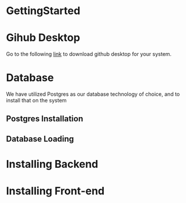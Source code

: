 # GettingStarted

# Gihub Desktop
Go to the following [link](https://desktop.github.com/) to download github desktop for your system.


# Database
We have utilized Postgres as our database technology of choice, and to install that on the system

## Postgres Installation

## Database Loading


# Installing Backend


# Installing Front-end